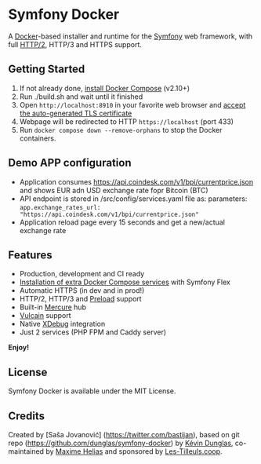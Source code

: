 # Symfony Docker

A [Docker](https://www.docker.com/)-based installer and runtime for the [Symfony](https://symfony.com) web framework, with full [HTTP/2](https://symfony.com/doc/current/weblink.html), HTTP/3 and HTTPS support.

## Getting Started

1. If not already done, [install Docker Compose](https://docs.docker.com/compose/install/) (v2.10+)
2. Run ./build.sh  and wait until it finished
3. Open `http://localhost:8910` in your favorite web browser and [accept the auto-generated TLS certificate](https://stackoverflow.com/a/15076602/1352334)
4. Webpage will be redirected to HTTP `https://localhost` (port 433)
5. Run `docker compose down --remove-orphans` to stop the Docker containers.

## Demo APP configuration

* Application consumes https://api.coindesk.com/v1/bpi/currentprice.json and shows EUR adn USD exchange rate fopr Bitcoin (BTC)
* API endpoint is stored in /src/config/services.yaml file as:
parameters:
`app.exchange_rates_url: "https://api.coindesk.com/v1/bpi/currentprice.json"`
* Application reload page every 15 seconds and get a new/actual exchange rate

## Features

* Production, development and CI ready
* [Installation of extra Docker Compose services](docs/extra-services.md) with Symfony Flex
* Automatic HTTPS (in dev and in prod!)
* HTTP/2, HTTP/3 and [Preload](https://symfony.com/doc/current/web_link.html) support
* Built-in [Mercure](https://symfony.com/doc/current/mercure.html) hub
* [Vulcain](https://vulcain.rocks) support
* Native [XDebug](docs/xdebug.md) integration
* Just 2 services (PHP FPM and Caddy server)

**Enjoy!**
## License

Symfony Docker is available under the MIT License.

## Credits

Created by [Saša Jovanović] (https://twitter.com/bastijan), based on git repo (https://github.com/dunglas/symfony-docker) by [Kévin Dunglas](https://dunglas.fr), co-maintained by [Maxime Helias](https://twitter.com/maxhelias) and sponsored by [Les-Tilleuls.coop](https://les-tilleuls.coop).
